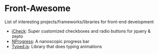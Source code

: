 # Front-Awesome  #

List of interesting projects/frameworks/libraries for front-end development


- [iCheck](http://icheck.fronteed.com/): Super customized checkboxes and radio buttons for jquery & zepto
- [NProgress](http://ricostacruz.com/nprogress): A nanoscopic progress bar
- [Typed.js](http://www.mattboldt.com/demos/typed-js/): Library that does typing animations
